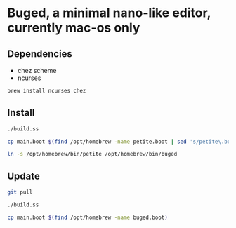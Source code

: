 # Buged, a minimal nano-like editor, currently mac-os only
## Dependencies
* chez scheme
* ncurses

``` sh
brew install ncurses chez
```
## Install
``` sh 
./build.ss
```
``` sh
cp main.boot $(find /opt/homebrew -name petite.boot | sed 's/petite\.boot/buged.boot/')
```
``` sh
ln -s /opt/homebrew/bin/petite /opt/homebrew/bin/buged
```

## Update

``` sh
git pull
```
``` sh
./build.ss
```
``` sh
cp main.boot $(find /opt/homebrew -name buged.boot)
```